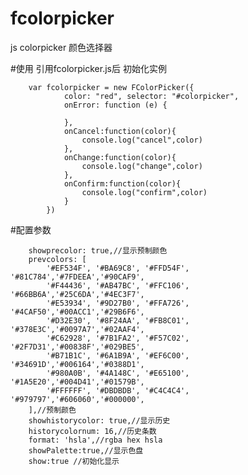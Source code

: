 # fcolorpicker
js colorpicker 颜色选择器


#使用
引用fcolorpicker.js后
初始化实例

        var fcolorpicker = new FColorPicker({
                color: "red", selector: "#colorpicker",
                onError: function (e) {

                },
                onCancel:function(color){
                    console.log("cancel",color)
                },
                onChange:function(color){
                    console.log("change",color)
                },
                onConfirm:function(color){
                    console.log("confirm",color)
                }
            })
    
#配置参数

        showprecolor: true,//显示预制颜色
        prevcolors: [
            '#EF534F', '#BA69C8', '#FFD54F', '#81C784','#7FDEEA','#90CAF9',
            '#F44436', '#AB47BC', '#FFC106', '#66BB6A','#25C6DA','#4EC3F7',
            '#E53934', '#9D27B0', '#FFA726', '#4CAF50','#00ACC1','#29B6F6',
            '#D32E30', '#8F24AA', '#FB8C01', '#378E3C','#0097A7','#02AAF4',
            '#C62928', '#7B1FA2', '#F57C02', '#2F7D31','#00838F','#029BE5',
            '#B71B1C', '#6A1B9A', '#EF6C00', '#34691D','#006164','#0388D1',
            '#980A0B', '#4A148C', '#E65100', '#1A5E20','#004D41','#01579B',
            '#FFFFFF', '#DBDBDB', '#C4C4C4', '#979797','#606060','#000000',
        ],//预制颜色
        showhistorycolor: true,//显示历史
        historycolornum: 16,//历史条数
        format: 'hsla',//rgba hex hsla
        showPalette:true,//显示色盘
        show:true //初始化显示
    
    
